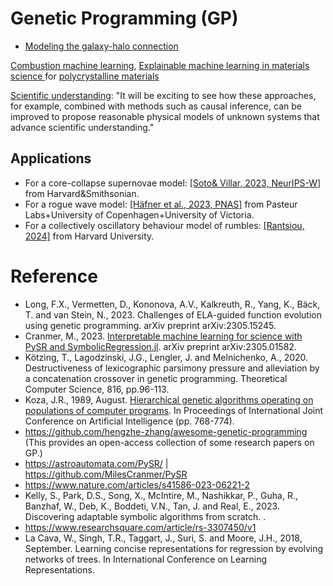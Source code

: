 # Genetic Programming (GP)

* [Modeling the galaxy-halo connection](https://arxiv.org/abs/2111.02422v2)

[Combustion machine learning](https://www.sciencedirect.com/science/article/pii/S0360128522000193), [Explainable machine learning in materials science
](https://www.nature.com/articles/s41524-022-00884-7) for [polycrystalline materials](https://www.nature.com/articles/s41524-018-0094-7)

[Scientific understanding](https://www.nature.com/articles/s42254-022-00518-3): "It will be exciting to see how these approaches, for example, combined with methods such as causal inference, can be improved to propose reasonable physical models of unknown systems that advance scientific understanding."

## Applications

* For a core-collapse supernovae model: [[Soto& Villar, 2023, NeurIPS-W]](https://openreview.net/forum?id=WhZrevX2ce) from Harvard&Smithsonian.
* For a rogue wave model: [[Häfner et al., 2023, PNAS]](https://www.pnas.org/doi/10.1073/pnas.2306275120) from Pasteur Labs+University of Copenhagen+University of Victoria.
* For a collectively oscillatory behaviour model of rumbles: [[Rantsiou, 2024]](https://www.biorxiv.org/content/10.1101/2024.03.10.584305v1.full.pdf) from Harvard University.

# Reference

* Long, F.X., Vermetten, D., Kononova, A.V., Kalkreuth, R., Yang, K., Bäck, T. and van Stein, N., 2023. Challenges of ELA-guided function evolution using genetic programming. arXiv preprint arXiv:2305.15245.
* Cranmer, M., 2023. [Interpretable machine learning for science with PySR and SymbolicRegression.jl](https://arxiv.org/abs/2305.01582). arXiv preprint arXiv:2305.01582.
* Kötzing, T., Lagodzinski, J.G., Lengler, J. and Melnichenko, A., 2020. Destructiveness of lexicographic parsimony pressure and alleviation by a concatenation crossover in genetic programming. Theoretical Computer Science, 816, pp.96-113.
* Koza, J.R., 1989, August. [Hierarchical genetic algorithms operating on populations of computer programs](https://www.genetic-programming.com/jkpdf/ijcai1989.pdf). In Proceedings of International Joint Conference on Artificial Intelligence (pp. 768-774).
* https://github.com/hengzhe-zhang/awesome-genetic-programming (This provides an open-access collection of some research papers on GP.)
* https://astroautomata.com/PySR/ | https://github.com/MilesCranmer/PySR
* https://www.nature.com/articles/s41586-023-06221-2
* Kelly, S., Park, D.S., Song, X., McIntire, M., Nashikkar, P., Guha, R., Banzhaf, W., Deb, K., Boddeti, V.N., Tan, J. and Real, E., 2023. Discovering adaptable symbolic algorithms from scratch. .
* https://www.researchsquare.com/article/rs-3307450/v1
* La Cava, W., Singh, T.R., Taggart, J., Suri, S. and Moore, J.H., 2018, September. Learning concise representations for regression by evolving networks of trees. In International Conference on Learning Representations.
